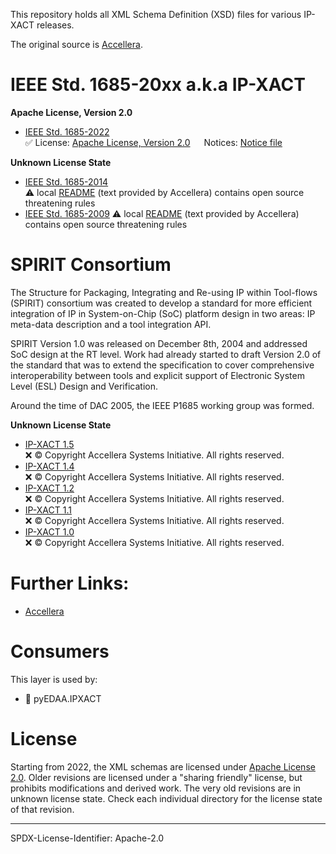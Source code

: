 This repository holds all XML Schema Definition (XSD) files for various IP-XACT releases. 

The original source is [Accellera](https://www.accellera.org/XMLSchema/).

# IEEE Std. 1685-20xx a.k.a IP-XACT

**Apache License, Version 2.0**

* [IEEE Std. 1685-2022](http://www.accellera.org/XMLSchema/IPXACT/1685-2022/)  
  ✅ License: [Apache License, Version 2.0](ieee-1685-2022/LICENSE) &emsp; Notices: [Notice file](ieee-1685-2022/NOTICE)


**Unknown License State**

* [IEEE Std. 1685-2014](http://www.accellera.org/XMLSchema/IPXACT/1685-2014/)  
  ⚠️ local [README](ieee-1685-2014/README.md) (text provided by Accellera) contains open source threatening rules
* [IEEE Std. 1685-2009](http://www.accellera.org/XMLSchema/SPIRIT/1685-2009/)
  ⚠️ local [README](ieee-1685-2009/README.md) (text provided by Accellera) contains open source threatening rules
 

# SPIRIT Consortium

The Structure for Packaging, Integrating and Re-using IP within Tool-flows (SPIRIT) consortium was created to develop a
standard for more efficient integration of IP in System-on-Chip (SoC) platform design in two areas: IP meta-data
description and a tool integration API.

SPIRIT Version 1.0 was released on December 8th, 2004 and addressed SoC design at the RT level. Work had already started
to draft Version 2.0 of the standard that was to extend the specification to cover comprehensive interoperability
between tools and explicit support of Electronic System Level (ESL) Design and Verification.

Around the time of DAC 2005, the IEEE P1685 working group was formed.

**Unknown License State**

* [IP-XACT 1.5](http://www.accellera.org/XMLSchema/SPIRIT/1.5/)  
  ❌ © Copyright Accellera Systems Initiative. All rights reserved.
* [IP-XACT 1.4](http://www.accellera.org/XMLSchema/SPIRIT/1.4/)  
  ❌ © Copyright Accellera Systems Initiative. All rights reserved.
* [IP-XACT 1.2](http://www.accellera.org/XMLSchema/SPIRIT/1.2/)  
  ❌ © Copyright Accellera Systems Initiative. All rights reserved.
* [IP-XACT 1.1](http://www.accellera.org/XMLSchema/SPIRIT/1.1/)  
  ❌ © Copyright Accellera Systems Initiative. All rights reserved.
* [IP-XACT 1.0](http://www.accellera.org/XMLSchema/SPIRIT/1.0/)  
  ❌ © Copyright Accellera Systems Initiative. All rights reserved.


# Further Links:

* [Accellera](https://www.accellera.org/)


# Consumers

This layer is used by:

* 🚧 pyEDAA.IPXACT


# License

Starting from 2022, the XML schemas are licensed under [Apache License 2.0](LICENSE.md). Older revisions are licensed
under a "sharing friendly" license, but prohibits modifications and derived work. The very old revisions are in unknown
license state. Check each individual directory for the license state of that revision.  
<!--
The accompanying documentation is licensed under [Creative Commons - Attribution 4.0 (CC-BY 4.0)](doc/Doc-License.rst).
-->

-------------------------

SPDX-License-Identifier: Apache-2.0
